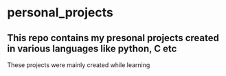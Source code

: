 # personal_projects

## This repo contains my presonal projects created in various languages like python, C etc 

These projects were mainly created while learning
